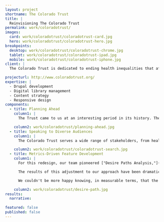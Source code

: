 ```yaml
---
layout: project
shortname: The Colorado Trust
title: |
  Reinvisioning The Colorado Trust
permalink: work/coloradotrust/
images:
  card: work/coloradotrust/coloradotrust-card.jpg
  hero: work/coloradotrust/coloradotrust-hero.jpg
breakpoints:
  desktop: work/coloradotrust/coloradotrust-chrome.jpg
  tablet: work/coloradotrust/coloradotrust-ipad.jpg
  mobile: work/coloradotrust/coloradotrust-iphone.jpg
client: |
  The Colorado Trust is dedicated to ending health inequalities that affect racial, ethnic, low-income, and other vulnerable populations. The Trust came to us looking to communicate more effectively across geographic, socioeconomic, and technological divides.

projecturl: http://www.coloradotrust.org/
expertise: |
  - Drupal development
  - Digital library management
  - Content strategy
  - Responsive design
components:
  - title: Planning Ahead
    column1: | 
      The Trust came to us at an interesting period in its history. They were just kicking off an innovative, and fundamental, change in their funding model and organizational structure. Consequently, we needed to pay close attention in thinking through information architecture to make sure that we were _future proofing_ the new website.

    column2: work/coloradotrust/planning-ahead.jpg
  - title: Speaking to Diverse Audiences
    column1: |
      The Colorado Trust serves a wide range of stakeholders, from health care policy experts in Denver to grassroots community organizers in small mountain towns on the Western Slope. In designing the site, we had to find the right balance of open, inviting content layouts that would attract new audiences with the robust search interface that policy researchers need.

    column2: work/coloradotrust/coloradotrust-search.jpg
  - title: Metrics-Driven Feature Development
    column1: | 
      For this redesign, our team pioneered ["Desire Paths Analysis,"](/blog/category/desire-paths/) as part of a larger rethinking of how we approach requirements gathering and discovery. In 2014, we shifted our discovery process to focus on __measurement__ with the mantra: "If you can't measure the impact of changing something on your website, don't do it."

      The results of this adjustment to our approach have been dramatic, and overwhelmingly positive in the case of this website redesign. In the month months following The Colorado Trust's website relaunch, overall page views on the site increased by 53% over the same period the previous year. The site's bounce rate dropped by 11%, and the duration of site visits increased by 76%. The results of this redesign were even more stunning with respect to mobile traffic, where session duration increased by 111%.

      We couldn't be more happy knowing, in measurable terms, that the UX improvements we suggested for the site have had such impact. Of course, the fact that we were able to drop the average page load time by 41% has helped the site as well. Overall, we are incredibly proud of our team's collaboration on this project with the Trust's communications team.

    column2: work/coloradotrust/desire-path.jpg
results:
  narrative:
    
featured: false
published: false
---
```

